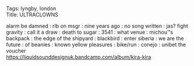 Tags: lyngby, london  
Title: ULTRACLOWNS  
  
alarm be damned : rlb on msgr : nine years ago : no song written : jas? fight gravity : call it a draw : death to sugar : 3541 : what venue : michou™s backpack : the edge of the shipyard : blackbird : enter siberia : we are the future : of beanies : known yellow pleasures : bike/run : conejo : unibet the voucher  
<https://liquidsounddesignuk.bandcamp.com/album/kira-kira>  
